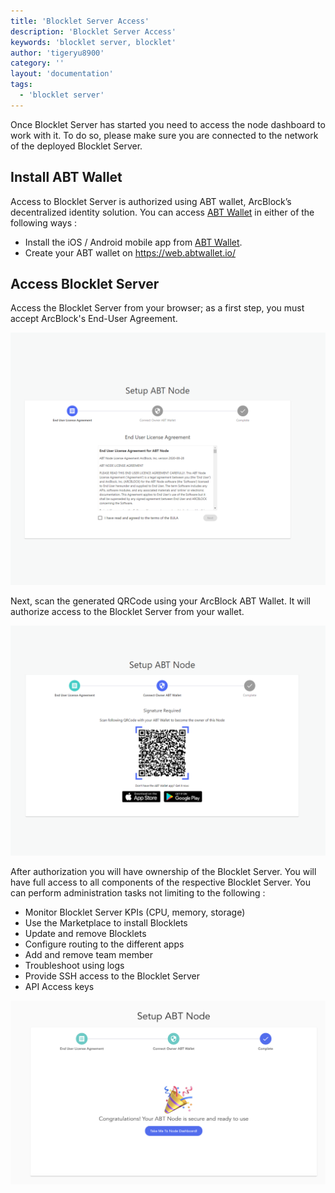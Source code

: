 ```yaml
---
title: 'Blocklet Server Access'
description: 'Blocklet Server Access'
keywords: 'blocklet server, blocklet'
author: 'tigeryu8900'
category: ''
layout: 'documentation'
tags:
  - 'blocklet server'
---
```



Once Blocklet Server has started you need to access the node dashboard to work with it. To do so, please make sure you are connected to the network of the deployed Blocklet Server.

## Install ABT Wallet

Access to Blocklet Server is authorized using ABT wallet, ArcBlock’s decentralized identity solution. You can access [ABT Wallet](https://abtwallet.io) in either of the following ways :
- Install the iOS / Android mobile app from [ABT Wallet](https://abtwallet.io).
- Create your ABT wallet on https://web.abtwallet.io/  

## Access Blocklet Server

Access the Blocklet Server from your browser; as a first step, you must accept ArcBlock's End-User Agreement.  

![setup-abt-node](./images/setup-abt-node.png)

Next, scan the generated QRCode using your ArcBlock ABT Wallet. It will authorize access to the Blocklet Server from your wallet.

![scan-abt-node](./images/scan-abt-node.png)

After authorization you will have ownership of the Blocklet Server. You will have full access to all components of the respective Blocklet Server. You can perform administration tasks not limiting to the following :
- Monitor Blocklet Server KPIs (CPU, memory, storage)
- Use the Marketplace to install Blocklets
- Update and remove Blocklets
- Configure routing to the different apps
- Add and remove team member
- Troubleshoot using logs
- Provide SSH access to the Blocklet Server
- API Access keys

![ready-to-use](./images/ready-to-use.png)
